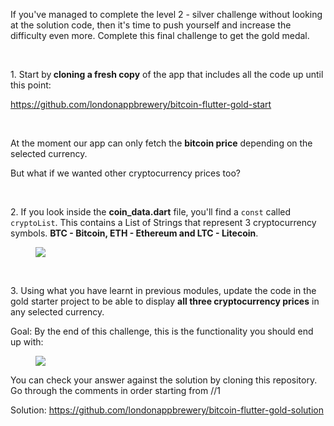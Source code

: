<p>If you've managed to complete the level 2 - silver challenge without looking at the solution code, then it's time to push yourself and increase the difficulty even more. Complete this final challenge to get the gold medal.</p><p><br></p><p>1. Start by<strong> cloning a fresh copy</strong> of the app that includes all the code up until this point:</p><p><a href="https://github.com/londonappbrewery/bitcoin-flutter-gold-start" rel="noopener noreferrer" target="_blank">https://github.com/londonappbrewery/bitcoin-flutter-gold-start</a></p><p><br></p><p>At the moment our app can only fetch the <strong>bitcoin price</strong> depending on the selected currency.</p><p>But what if we wanted other cryptocurrency prices too?</p><p><br></p><p>2. If you look inside the <strong>coin_data.dart</strong> file, you'll find a <code>const</code> called <code>cryptoList</code>. This contains a List of Strings that represent 3 cryptocurrency symbols. <strong>BTC - Bitcoin, ETH - Ethereum and LTC - Litecoin</strong>.</p><figure><img src="https://udemy-images.s3.amazonaws.com:443/redactor/raw/2019-04-11_15-56-20-27af26b02fef7156139efabd8b1d4331.png"></figure><p><br></p><p>3. Using what you have learnt in previous modules, update the code in the gold starter project to be able to display <strong>all three cryptocurrency prices</strong> in any selected currency.</p><p>Goal: By the end of this challenge, this is the functionality you should end up with:</p><figure><img src="https://udemy-images.s3.amazonaws.com:443/redactor/raw/2019-04-11_16-06-10-194d3ed780d5ecca28272ab623aec5a1.gif"></figure><p>You can check your answer against the solution by cloning this repository. Go through the comments in order starting from //1 </p><p>Solution: <a href="https://github.com/londonappbrewery/bitcoin-flutter-gold-solution" rel="noopener noreferrer" target="_blank">https://github.com/londonappbrewery/bitcoin-flutter-gold-solution</a></p>